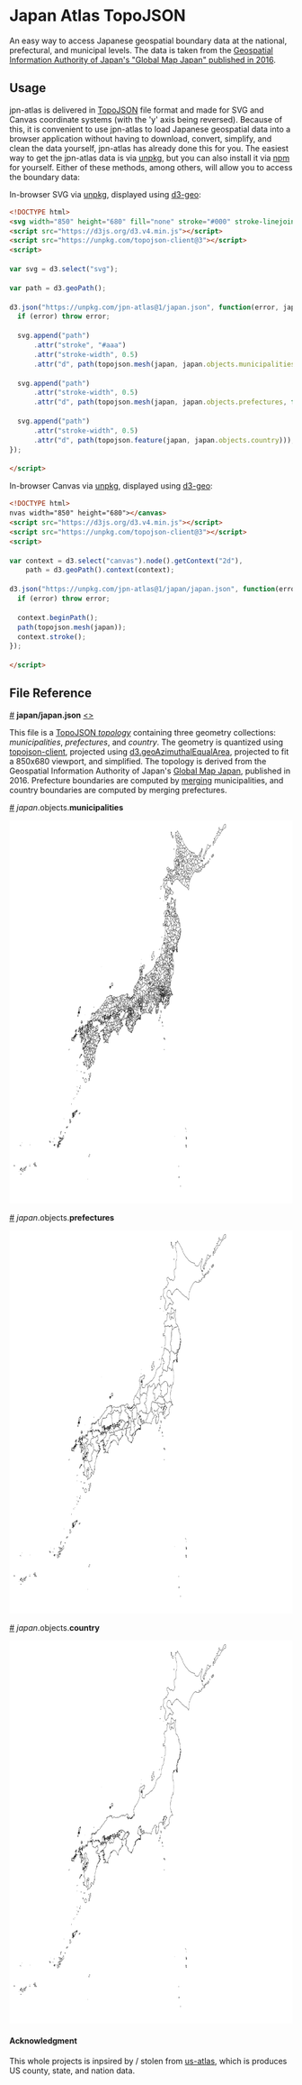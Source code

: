 # Japan Atlas TopoJSON
An easy way to access Japanese geospatial boundary data at the national, prefectural, and municipal levels. 
The data is taken from the [Geospatial Information Authority of Japan's "Global Map Japan" published in 2016](http://www.gsi.go.jp/kankyochiri/gm_japan_e.html).
## Usage
jpn-atlas is delivered in [TopoJSON](https://github.com/topojson/topojson) file format and made for SVG and Canvas coordinate systems (with the 'y' axis being reversed).
Because of this, it is convenient to use jpn-atlas to load Japanese geospatial data into a browser application without having to download, convert, simplify, and clean the data yourself, jpn-atlas has already done this for you.
The easiest way to get the jpn-atlas data is via [unpkg](https://unpkg.com/jpn-atlas/), but you can also install it via [npm](https://www.npmjs.com/package/jpn-atlas) for yourself.
Either of these methods, among others, will allow you to access the boundary data:

In-browser SVG via [unpkg](https://unpkg.com/jpn-atlas@1.0.0/), displayed using [d3-geo](https://github.com/d3/d3-geo):

```html
<!DOCTYPE html>
<svg width="850" height="680" fill="none" stroke="#000" stroke-linejoin="round" stroke-linecap="round"></svg>
<script src="https://d3js.org/d3.v4.min.js"></script>
<script src="https://unpkg.com/topojson-client@3"></script>
<script>

var svg = d3.select("svg");

var path = d3.geoPath();

d3.json("https://unpkg.com/jpn-atlas@1/japan.json", function(error, japan) {
  if (error) throw error;

  svg.append("path")
      .attr("stroke", "#aaa")
      .attr("stroke-width", 0.5)
      .attr("d", path(topojson.mesh(japan, japan.objects.municipalities, function(a, b) { return a !== b && (a.id / 1000 | 0) === (b.id / 1000 | 0); })));

  svg.append("path")
      .attr("stroke-width", 0.5)
      .attr("d", path(topojson.mesh(japan, japan.objects.prefectures, function(a, b) { return a !== b; })));

  svg.append("path")
      .attr("stroke-width", 0.5)
      .attr("d", path(topojson.feature(japan, japan.objects.country)));
});

</script>
```

In-browser Canvas via [unpkg](https://unpkg.com/jpn-atlas@1.0.0/), displayed using [d3-geo](https://github.com/d3/d3-geo):

```html
<!DOCTYPE html>
nvas width="850" height="680"></canvas>
<script src="https://d3js.org/d3.v4.min.js"></script>
<script src="https://unpkg.com/topojson-client@3"></script>
<script>

var context = d3.select("canvas").node().getContext("2d"),
    path = d3.geoPath().context(context);

d3.json("https://unpkg.com/jpn-atlas@1/japan/japan.json", function(error, japan) {
  if (error) throw error;

  context.beginPath();
  path(topojson.mesh(japan));
  context.stroke();
});

</script>
```

## File Reference

<a href="#japan/japan.json" name="japan.json">#</a> <b>japan/japan.json</b> [<>](https://unpkg.com/jpn-atlas@1/japan/japan.json "Source")

This file is a [TopoJSON *topology*](https://github.com/topojson/topojson-specification/blob/master/README.md#21-topology-objects) containing three geometry collections: <i>municipalities</i>, <i>prefectures</i>, and <i>country</i>. 
The geometry is quantized using [topojson-client](https://github.com/topojson/topojson-client/blob/master/README.md#quantize), projected using [d3.geoAzimuthalEqualArea](https://github.com/d3/d3-geo#geoAzimuthalEqualArea), projected to fit a 850x680 viewport, and simplified. 
The topology is derived from the Geospatial Information Authority of Japan's [Global Map Japan](http://www.gsi.go.jp/kankyochiri/gm_japan_e.html), published in 2016. 
Prefecture boundaries are computed by [merging](https://github.com/topojson/topojson-client/blob/master/README.md#merge) municipalities, and country boundaries are computed by merging prefectures.

<a href="#japan/japan.json_municipalities" name="japan/japan.json_municipalities">#</a> *japan*.objects.<b>municipalities</b>

<img src="https://raw.githubusercontent.com/biskwikman/jpn-atlas/master/img/japan-municipalities.png" width="850" height="680">

<a href="#japan/japan.json_prefectures" name="japan/japan.json_prefectures">#</a> *japan*.objects.<b>prefectures</b>

<img src="https://raw.githubusercontent.com/biskwikman/jpn-atlas/master/img/japan-prefectures.png" width="850" height="680">

<a href="#japan/japan.json_country" name="japan/japan.json_country">#</a> *japan*.objects.<b>country</b>

<img src="https://raw.githubusercontent.com/biskwikman/jpn-atlas/master/img/japan-country.png" width="850" height="680">

#### Acknowledgment

This whole projects is inpsired by / stolen from [us-atlas](https://github.com/topojson/us-atlas), which is produces US county, state, and nation data.
